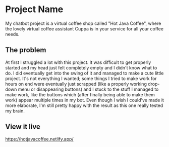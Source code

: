 # Project Name

My chatbot project is a virtual coffee shop called "Hot Java Coffee", where the lovely virtual coffee assistant Cuppa is in your service for all your coffee needs.

## The problem

At first I struggled a lot with this project. It was difficult to get properly started and my head just felt completely empty and I didn't know what to do. I did eventually get into the swing of it and managed to make a cute little project. It's not everything I wanted; some things I tried to make work for hours on end were eventually just scrapped (like a properly working drop-down menu or disappearing buttons) and I stuck to the stuff I managed to make work, like the buttons which (after finally being able to make them work) appear multiple times in my bot. Even though I wish I could've made it more elaborate, I'm still pretty happy with the result as this one really tested my brain.

## View it live

https://hotjavacoffee.netlify.app/
